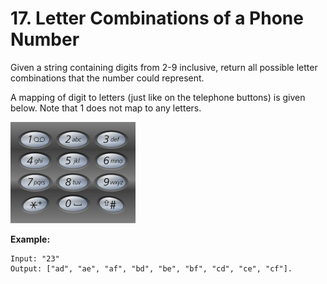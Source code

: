 # 17. Letter Combinations of a Phone Number
Given a string containing digits from 2-9 inclusive, return all possible letter combinations that the number could represent.

A mapping of digit to letters (just like on the telephone buttons) is given below. Note that 1 does not map to any letters.

![alt ''](Telephone-keypad2.png)

**Example:**
```
Input: "23"
Output: ["ad", "ae", "af", "bd", "be", "bf", "cd", "ce", "cf"].
```